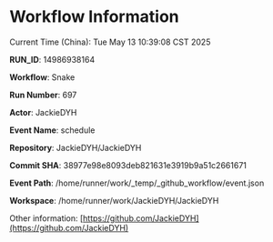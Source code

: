 # Workflow Information

Current Time (China): Tue May 13 10:39:08 CST 2025  

**RUN_ID**: 14986938164  

**Workflow**: Snake  

**Run Number**: 697  

**Actor**: JackieDYH  

**Event Name**: schedule  

**Repository**: JackieDYH/JackieDYH  

**Commit SHA**: 38977e98e8093deb821631e3919b9a51c2661671  

**Event Path**: /home/runner/work/_temp/_github_workflow/event.json  

**Workspace**: /home/runner/work/JackieDYH/JackieDYH  

Other information: [https://github.com/JackieDYH](https://github.com/JackieDYH)
